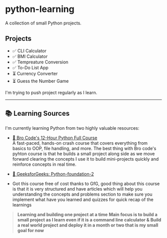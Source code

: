 # python-learning

A collection of small Python projects.

## Projects
- ✅ CLI Calculator
- ✅ BMI Calculator
- ✅ Tempreature Conversion
- ✅ To-Do List App
- ⏳ Currency Converter
- ⏳ Guess the Number Game

 I'm trying to push project regularly as I learn.

---

## 📚 Learning Sources

I'm currently learning Python from two highly valuable resources:

- [🎥 Bro Code's 12-Hour Python Full Course](https://youtu.be/ix9cRaBkVe0?si=srjSdJ9v55GMXjAU)  
  A fast-paced, hands-on crash course that covers everything from basics to OOP, file handling, and more.
  The best thing with Bro code's pyhton course is that he builds a small project along side as we move forward clearing the concepts
  I use it to build mini-projects quickly and reinforce concepts in real time.

- [📘 GeeksforGeeks: Python-foundation-2](https://www.geeksforgeeks.org/batch/python-foundation-2?tab=Chapters)
- Got this course free of cost thanks to GfG, good thing about this course is that it is very structured and have articles which will help you understanding the concepts and problems section to make sure you implement what have you learned and quizzes for quick recap of the    learnings
> **Learning and building one project at a time**
> **Main focus is to build a small project as I learn even if it is a command line calculator  &  Build a real world project and               deploy it in a month or two that is my small goal for now**
